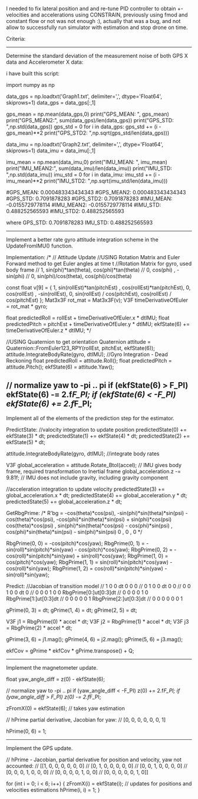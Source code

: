 

I needed to fix lateral position and and re-tune PID controller to obtain +- velocities and accelerations using CONSTRAIN, 
previously using fmod and constant flow or not was not enough :), actually that was a bug, and not allow to successfully run simulator with estimation and stop drone on time.

Criteria:

----------------------------------------------------------------------------------------
Determine the standard deviation of the measurement noise of both GPS X data and Accelerometer X data:

i have built this script:

import numpy as np

data_gps = np.loadtxt('Graph1.txt', delimiter=',', dtype='Float64', skiprows=1)
data_gps = data_gps[:,1]

gps_mean = np.mean(data_gps,0)
print("GPS_MEAN: ", gps_mean)
print("GPS_MEAN2:", sum(data_gps)/len(data_gps))
print("GPS_STD:  ",np.std(data_gps))
gps_std = 0
for i in data_gps:
	gps_std += (i - gps_mean)**2
print("GPS_STD2: ",np.sqrt(gps_std/len(data_gps)))

data_imu = np.loadtxt('Graph2.txt', delimiter=',', dtype='Float64', skiprows=1)
data_imu = data_imu[:,1]

imu_mean = np.mean(data_imu,0)
print("IMU_MEAN: ", imu_mean)
print("IMU_MEAN2:", sum(data_imu)/len(data_imu))
print("IMU_STD:  ",np.std(data_imu))
imu_std = 0
for i in data_imu:
	imu_std += (i - imu_mean)**2
print("IMU_STD2: ",np.sqrt(imu_std/len(data_imu)))

#GPS_MEAN:  0.000483343434343
#GPS_MEAN2: 0.000483343434343
#GPS_STD:   0.7091878283
#GPS_STD2:  0.7091878283
#IMU_MEAN:  -0.0155729778114
#IMU_MEAN2: -0.0155729778114
#IMU_STD:   0.488252565593
#IMU_STD2:  0.488252565593

where 
GPS_STD:   0.7091878283
IMU_STD:   0.488252565593

----------------------------------------------------------------------------------------

Implement a better rate gyro attitude integration scheme in the UpdateFromIMU() function.

Implementation:
  /*
  // Attitude Update
  //USING Rotation Matrix and Euler Forward method to get Euler angles at time t
  //Rotation Matrix for gyro, used body frame
  //	  1, sin(phi)*tan(theta), cos(phi)*tan(theta)
  //	  0, cos(phi)           , -sin(phi)
  //	  0, sin(phi)/cos(theta), cos(phi)/cos(theta)

  const float v[9] = { 1, sin(rollEst)*tan(pitchEst)  , cos(rollEst)*tan(pitchEst),
					   0, cos(rollEst)             , -sin(rollEst),
					   0, sin(rollEst) / cos(pitchEst), cos(rollEst) / cos(pitchEst) };
  Mat3x3F rot_mat = Mat3x3F(v);
  V3F timeDerivativeOfEuler = rot_mat * gyro;

  float predictedRoll = rollEst + timeDerivativeOfEuler.x * dtIMU;
  float predictedPitch = pitchEst + timeDerivativeOfEuler.y * dtIMU;
  ekfState(6) += timeDerivativeOfEuler.z * dtIMU;
  */

  //USING Quaternion to get orientation
  Quaternion<float> attitude = Quaternion<float>::FromEuler123_RPY(rollEst, pitchEst, ekfState(6));
  attitude.IntegrateBodyRate(gyro, dtIMU); //Gyro Integration - Dead Reckoning
  float predictedRoll = attitude.Roll();
  float predictedPitch = attitude.Pitch();
  ekfState(6) = attitude.Yaw();

  // normalize yaw to -pi .. pi
  if (ekfState(6) > F_PI) ekfState(6) -= 2.f*F_PI;
  if (ekfState(6) < -F_PI) ekfState(6) += 2.f*F_PI;
----------------------------------------------------------------------------------------

Implement all of the elements of the prediction step for the estimator.

PredictState:
  //valocity integration to update position
  predictedState(0) += ekfState(3) * dt;
  predictedState(1) += ekfState(4) * dt;
  predictedState(2) += ekfState(5) * dt;

  attitude.IntegrateBodyRate(gyro, dtIMU); //integrate body rates

  V3F global_acceleration = attitude.Rotate_BtoI(accel); // IMU gives body frame, required transformation to Inertial frame
  global_acceleration.z -= 9.81f;						 // IMU does not include gravity, including gravity component

  //acceleration integration to update velocity
  predictedState(3) += global_acceleration.x * dt;
  predictedState(4) += global_acceleration.y * dt;
  predictedState(5) += global_acceleration.z * dt;
  
GetRbgPrime:
  /*
  R'bg =
		  -cos(theta)*cos(psi), -sin(phi)*sin(theta)*sin(psi) - cos(theta)*cos(psi), -cos(phi)*sin(theta)*sin(psi) + sin(phi)*cos(psi)
		  cos(theta)*cos(psi) , sin(phi)*sin(theta)*cos(psi) - cos(phi)*sin(psi)   , cos(phi)*sin(theta)*sin(psi) - sin(phi)*sin(psi)
		  0                   , 0                                                  , 0
  */

  RbgPrime(0, 0) = -cos(pitch)*cos(yaw);
  RbgPrime(0, 1) = -sin(roll)*sin(pitch)*sin(yaw) - cos(pitch)*cos(yaw);
  RbgPrime(0, 2) = -cos(roll)*sin(pitch)*sin(yaw) + sin(roll)*cos(yaw);
  RbgPrime(1, 0) = cos(pitch)*cos(yaw);
  RbgPrime(1, 1) = sin(roll)*sin(pitch)*cos(yaw) - cos(roll)*sin(yaw);
  RbgPrime(1, 2) = cos(roll)*sin(pitch)*sin(yaw) - sin(roll)*sin(yaw);

Predict:
  //Jacobian of transition model
  //      1  0  0  dt 0  0  0 
  //	  0  1  0  0  dt 0  0
  //	  0  0  1  0  0  dt 0
  //	  0  0  0  1  0  0  RbgPrime[0:]ut[0:3]dt
  //	  0  0  0  0  1  0  RbgPrime[1:]ut[0:3]dt
  //	  0  0  0  0  0  1  RbgPrime[2:]ut[0:3]dt
  //	  0  0  0  0  0  0  1

  gPrime(0, 3) = dt;
  gPrime(1, 4) = dt;
  gPrime(2, 5) = dt;

  V3F j1 = RbgPrime(0) * accel * dt;
  V3F j2 = RbgPrime(1) * accel * dt;
  V3F j3 = RbgPrime(2) * accel * dt;

  gPrime(3, 6) = j1.mag();
  gPrime(4, 6) = j2.mag();
  gPrime(5, 6) = j3.mag();
  
  ekfCov = gPrime * ekfCov * gPrime.transpose() + Q;  

----------------------------------------------------------------------------------------

Implement the magnetometer update.

  float yaw_angle_diff = z(0) - ekfState(6);

  // normalize yaw to -pi .. pi
  if (yaw_angle_diff < -F_PI) z(0) += 2.f*F_PI;
  if (yaw_angle_diff > F_PI) z(0) -= 2.f*F_PI;
  
  zFromX(0) = ekfState(6); // takes yaw estimation
  
  // hPrime partial derivative, Jacobian for yaw:
  //		[0, 0, 0, 0, 0, 0, 1]

  hPrime(0, 6) = 1;
  
----------------------------------------------------------------------------------------

Implement the GPS update.

  // hPrime - Jacobian, partial derivative for position and velocity, yaw not accounted:
  //	   [[1, 0, 0, 0, 0, 0, 0]
  //		[0, 1, 0, 0, 0, 0, 0]
  //		[0, 0, 1, 0, 0, 0, 0]
  //		[0, 0, 0, 1, 0, 0, 0]
  //		[0, 0, 0, 0, 1, 0, 0]
  //		[0, 0, 0, 0, 0, 1, 0]]

  for (int i = 0; i < 6; i++) {
	  zFromX(i) = ekfState(i); // updates for positions and velocities estimations
	  hPrime(i, i) = 1;
  }
